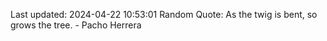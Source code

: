 Last updated: 2024-04-22 10:53:01
Random Quote: As the twig is bent, so grows the tree. - Pacho Herrera